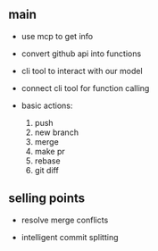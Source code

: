 ## main

- use mcp to get info

- convert github api into functions 

- cli tool to interact with our model

- connect cli tool for function calling

- basic actions:
    1. push
    2. new branch 
    3. merge
    4. make pr
    5. rebase
    6. git diff

## selling points 

- resolve merge conflicts

- intelligent commit splitting